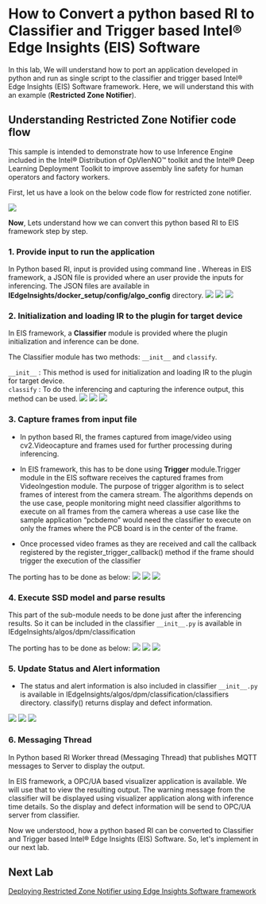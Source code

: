 # How to Convert a python based RI to Classifier and Trigger based Intel® Edge Insights (EIS) Software

In this lab, We will understand how to port an application developed in python and run as single script to the classifier and trigger based Intel® Edge Insights (EIS) Software framework. Here, we will understand this with an example (**Restricted Zone Notifier**).

## Understanding Restricted Zone Notifier code flow
This sample is intended to demonstrate how to use Inference Engine included in the Intel® Distribution of OpVIenNO™ toolkit and the Intel® Deep Learning Deployment Toolkit to improve assembly line safety for human operators and factory workers.

First, let us have a look on the below code flow for restricted zone notifier.

![](images/flowchart.jpg)

**Now**, Lets understand how we can convert this python based RI to EIS framework step by step.

### 1. Provide input to run the application

In Python based RI, input is provided using command line . Whereas in EIS framework, a JSON file is provided where an user provide the inputs for inferencing. The JSON files are available in **IEdgeInsights/docker_setup/config/algo_config** directory.
![](images/rzn_input_1.png)
![](images/arrow.png)
![](images/rzn_input_2.png)


### 2. Initialization and loading IR to the plugin for target device

  In EIS framework, a **Classifier** module is provided where the plugin initialization and inference can be done.

  The Classifier module has two methods: `__init__` and `classify`.

  `__init__`  : This method is used for initialization and loading IR to the plugin for target device.  
  `classify` : To do the inferencing and capturing the inference output, this method can be used.
![](images/rzn_initialization_1.png)
![](images/arrow.png)
![](images/rzn_initialization_2.png)

### 3. Capture frames from input file
- In python based RI, the  frames captured from image/video using cv2.Videocapture and frames used for further processing during inferencing.


- In EIS framework, this has to be done using **Trigger** module.Trigger module in the EIS software receives the captured frames from VideoIngestion module. The purpose of trigger algorithm is to select frames of interest from the camera stream. The algorithms depends on the use case, people monitoring might need classifier algorithms to execute on all frames from the camera whereas a use case like the sample application “pcbdemo” would need the classifier to execute on only the frames where the PCB board is in the center of the frame.

- Once processed video frames as they are received and call the callback registered by the register_trigger_callback() method if the frame should trigger the execution of the classifier

The porting has to be done as below:
![](images/rzn_trigger_1.png)
![](images/arrow.png)
![](images/rzn_trigger_2.png)

### 4. Execute SSD model and parse results

This part of the sub-module needs to be done just after the inferencing results. So it can be included in the classifier `__init__.py` is available in IEdgeInsights/algos/dpm/classification

The porting has to be done as below:
![](images/rzn_ssd_out_1.png)
![](images/arrow.png)
![](images/rzn_ssd_out_2.png)

### 5. Update Status and Alert information
- The status and alert information is also included in classifier `__init__.py` is available in IEdgeInsights/algos/dpm/classification/classifiers directory.
classify() returns display and defect information.

![](images/rzn_output_1.png)
![](images/arrow.png)
![](images/rzn_output_2.png)

### 6. Messaging Thread
In Python based RI Worker thread (Messaging Thread) that publishes MQTT messages to Server to display the output.

In EIS framework, a OPC/UA based visualizer application is available. We will use that to view the resulting output.
The warning message from the classifier will be displayed using visualizer application along with inference time details. So the display and defect information will be send to OPC/UA server from classifier.

Now we understood, how a python based RI can be converted to Classifier and Trigger based Intel® Edge Insights (EIS) Software. So, let's implement in our next lab.

## Next Lab
[Deploying Restricted Zone Notifier using Edge Insights Software framework](./lab_restricted_zone_notifier.md)
